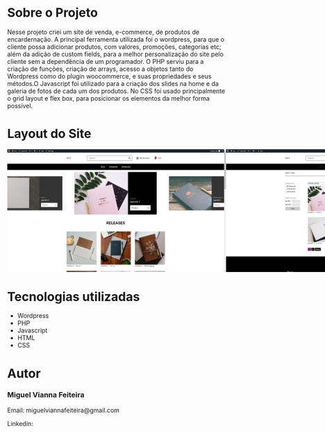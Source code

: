 <div>
  <h1>Sobre o Projeto</h1>
  <p>Nesse projeto criei um site de venda, e-commerce, de produtos de encardernação. A principal ferramenta utilizada foi o wordpress, para que o cliente possa adicionar produtos,  com valores, promoções, categorias etc; além da adição de custom fields, para a melhor personalização do site pelo cliente sem a dependência de um programador. O PHP serviu para a criação de funções, criação de arrays, acesso a objetos tanto do Wordpress como do plugin woocommerce, e suas propriedades e seus métodos.O Javascript foi utilizado para a criação dos slides na home e da galeria de fotos de cada um dos produtos. No CSS foi usado principalmente o grid layout e flex box, para posicionar os elementos da melhor forma possível.   </p>
</div>  

<div>
  <h1>Layout do Site</h1>
  <div class="imagens">
    <img src="./layout/pagina-home.png">
    <img src="./layout/pagina-shop.png">
    <img src="./layout/pagina-produto.png">
  </div> 
</div>
<style>
.imagens {
  display:flex;
}
</style>

<div>
  <h1>Tecnologias utilizadas</h1>
  <ul>
    <li>Wordpress</li>
    <li>PHP</li>
    <li>Javascript</li>
    <li>HTML</li>
    <li>CSS</li>
  </ul>
</div>

<div>
 <h1>Autor</h1>
 <h3>Miguel Vianna Feiteira</h3>
 <p>Email: miguelviannafeiteira@gmail.com</p>
 <p>Linkedin: </p>
</div>
